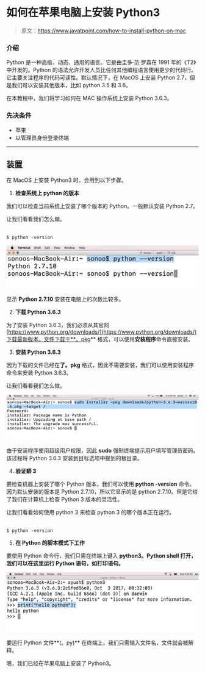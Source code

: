# 如何在苹果电脑上安装 Python3

> 原文：<https://www.javatpoint.com/how-to-install-python-on-mac>

### 介绍

Python 是一种高级、动态、通用的语言。它是由圭多·范·罗森在 1991 年的《T2》中开发的。Python 的语法允许开发人员比任何其他编程语言使用更少的代码行。它主要关注程序的代码可读性。默认情况下，在 MacOS 上安装 Python 2.7，但是我们可以安装其他版本，比如 python 3.5 和 3.6。

在本教程中，我们将学习如何在 MAC 操作系统上安装 Python 3.6.3。

### 先决条件

*   苹果
*   以管理员身份登录终端

* * *

## 装置

在 MacOS 上安装 Python3 时，会用到以下步骤。

1) **检查系统上 python 的版本**

我们可以检查当前系统上安装了哪个版本的 Python。一般默认安装 Python 2.7。

让我们看看我们怎么做。

```

$ python -version  

```

![Macos Python 1](img/608dec2347daf960a9721f7501a4fd34.png)

显示 **Python 2.7.10** 安装在电脑上的次数比较多。

2) **下载 Python 3.6.3**

为了安装 Python 3.6.3，我们必须从其官网[https://www.python.org/downloads/](https://www.python.org/downloads/)下载最新版本。文件下载于**。pkg** 格式，可以使用**安装程序**命令直接安装。

3) **安装 Python 3.6.3**

因为下载的文件已经在**了。pkg** 格式，因此不需要安装，我们可以使用安装程序命令来安装 Python 3.6.3。

让我们看看我们怎么做。

![Macos Python 2](img/574c3ddaeebc25919bfbcd2a311e3880.png)

由于安装程序使用超级用户权限，因此 **sudo** 强制终端提示用户填写管理员密码。该过程将 Python 3.6.3 安装到目标选项中提到的根目录。

4) **验证蟒 3**

要检查机器上安装了哪个 Python 版本，我们可以使用 **python -version** 命令。因为默认安装的版本是 Python 2.7.10，所以它显示的是 python 2.7.10。但是它给了我们在计算机上检查 Python 3 版本的灵活性。

让我们看看如何使用 python 3 来检查 python 3 的哪个版本正在运行。

```

$ python -version 

```

5) **在 Python 的脚本模式下工作**

要使用 Python 命令行，我们只需在终端上键入 **python3。Python shell 打开，我们可以在这里运行 Python 语句，如打印语句。**

![Macos Python 3](img/ba6df96609e578e1ff48fdc96ff6ed87.png)

要运行 Python 文件**(。py)** 在终端上，我们只需输入文件名，文件就会被解释。

嗯，我们已经在苹果电脑上安装了 Python3。